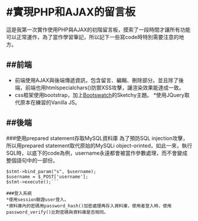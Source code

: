 #實現PHP和AJAX的留言板
=============
這是我第一次實作使用PHP與AJAX的初階留言板，摸索了一段時間才讓所有功能可以正常運作，為了當作學習筆記，所以記下一些寫code時特別需要注意的地方。

##前端
------------
* 前端使用AJAX與後端傳遞資訊，包含留言、編輯、刪除部分。並且除了後端，前端也用htmlspecialchars()防禦XSS攻擊，讓渲染效果能達成一致。
* css框架使用bootstrap，加上[Bootswatch](https://bootswatch.com)的Sketchy主題。
*使用JQuery取代原本在練習的Vanilla JS。

##後端
------------
###使用prepared statement存取MySQL資料庫
為了預防SQL injection攻擊，所以用prepared statement取代原始的MySQLi object-orinted，如此一來，執行SQL時，以底下的code為例，username永遠都會被當作參數處理，而不會變成整個語句中的一部份。

```$stmt = $conn->prepare("SELECT username, password FROM users WHERE username = ?");
$stmt->bind_param("s", $username);
$username = $_POST['username'];
$stmt->execute();```

###登入系統
*使用session驗證user登入。
*資料庫內的密碼用password_hash()加密處理再存入資料庫，使用者登入時，使用password_verify()比對密碼與資料庫是否相同。
